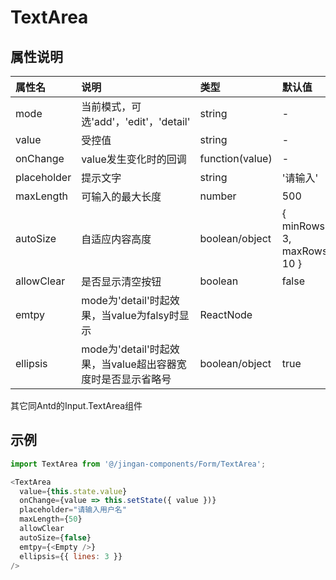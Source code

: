 # TextArea

## 属性说明

| 属性名 | 说明 | 类型 | 默认值 |
| :- | :- | :- | :- |
| mode | 当前模式，可选'add'，'edit'，'detail' | string | - |
| value | 受控值 | string | - |
| onChange | value发生变化时的回调 | function(value) | - |
| placeholder | 提示文字 | string | '请输入' |
| maxLength | 可输入的最大长度 | number | 500 |
| autoSize | 自适应内容高度 | boolean/object | { minRows: 3, maxRows: 10 } |
| allowClear | 是否显示清空按钮 | boolean | false |
| emtpy | mode为'detail'时起效果，当value为falsy时显示 | ReactNode | <EmptyText /> |
| ellipsis | mode为'detail'时起效果，当value超出容器宽度时是否显示省略号 | boolean/object  | true |
其它同Antd的Input.TextArea组件

## 示例

```js
import TextArea from '@/jingan-components/Form/TextArea';

<TextArea
  value={this.state.value}
  onChange={value => this.setState({ value })}
  placeholder="请输入用户名"
  maxLength={50}
  allowClear
  autoSize={false}
  emtpy={<Empty />}
  ellipsis={{ lines: 3 }}
/>
```